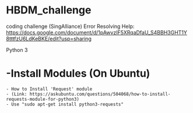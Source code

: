 # HBDM_challenge
coding challenge (SingAlliance)
Error Resolving Help: https://docs.google.com/document/d/1pAwvzIF5XRqaDfaU_S4BBH3GHT1Y8tttfzU6LdKeBKE/edit?usp=sharing

Python 3
   

# -Install Modules (On Ubuntu)
	- How to Install 'Request' module 
	- (Link: https://askubuntu.com/questions/504068/how-to-install-requests-module-for-python3)
	- Use "sudo apt-get install python3-requests"



